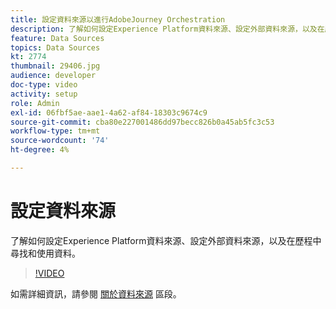 ```yaml
---
title: 設定資料來源以進行AdobeJourney Orchestration
description: 了解如何設定Experience Platform資料來源、設定外部資料來源，以及在歷程中尋找和使用資料。
feature: Data Sources
topics: Data Sources
kt: 2774
thumbnail: 29406.jpg
audience: developer
doc-type: video
activity: setup
role: Admin
exl-id: 06fbf5ae-aae1-4a62-af84-18303c9674c9
source-git-commit: cba80e227001486dd97becc826b0a45ab5fc3c53
workflow-type: tm+mt
source-wordcount: '74'
ht-degree: 4%

---
```


# 設定資料來源

了解如何設定Experience Platform資料來源、設定外部資料來源，以及在歷程中尋找和使用資料。

>[!VIDEO](https://video.tv.adobe.com/v/29406?quality=12&learn=on)

如需詳細資訊，請參閱 [關於資料來源](https://experienceleague.adobe.com/docs/journeys/using/data-source-journeys/about-data-sources.html?lang=en) 區段。
